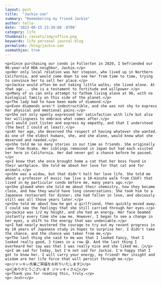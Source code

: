```yaml
---
layout: post
title:  "Jackie-san"
summary: "Remembering my friend Jackie"
author: tello-
date: '2023-08-15 23:30:00 -0700'
category: life
thumbnail: /assets/img/office.png
keywords: life personal journal blog
permalink: /blog/jackie-san
usemathjax: true
---
```



    <p>Since purchasing our condo in Fullerton in 2020, I befriended our 96-year-old HOA neighbor, Jackie.</p>
    <p>Her only local relation was her stepson, who lived up in Northern California, and would come down to see her from time to time, trying to convince her to sell her place.</p>
    <p>Jackie would often be out taking little walks; she lived alone. At that age... she is a testament to fortitude and willpower.</p>
    <p>Many of us can only attempt to fathom living alone at 96, with no biological family on this side of the planet.</p>
    <p>The lady had to have been made of diamond.</p>
    <p>Even diamonds aren't indestructible, and she was not shy to express her physical and emotional pains.</p>
    <p>She not only openly expressed her satisfaction with life but also her willingness to embrace what comes after.</p>
    <p>I would just listen and express my empathy, and that I understood (the best I could at least).</p>
    <p>At her age, she deserved the respect of having whatever she wanted. As one of the eldest humans, she, and she alone, would know what she deserved and needed.</p>
    <p>She told me so many stories in our time as friends. She originally came from Osaka. Her siblings remained in Japan but had each visited her here in California. Her dad never got a chance before he passed.</p>
    <p>I know that she once brought home a cat that her boss found in their workplace. She told me about her love for that cat and for animals.</p>
    <p>She was a widow, but that didn't halt her love life. She told me about a professor of music (we live a 10-minute walk from CSUF) that lived in my particular condo before me, many years ago.</p>
    <p>She glowed when she told me about their chemistry, how they became close, and how they would have long conversations. She took him to a Japanese restaurant for dinner; she had fallen in love, and obviously still was all those years later.</p>
    <p>She told me about how he got a girlfriend, then quickly moved away. I could see the feelings that she still carried through her eyes.</p>
    <p>Jackie was 1/2 my height, and she had an energy. Her face beamed instantly every time she saw me. However, I began to see a change in her eyes, a shift to the energy that was undeniable.</p>
    <p>I had nearly mustered the courage to try out my recent progress in my 10 years of Japanese study in hopes to surprise her. I didn't take the chance, and the chance was taken from me.</p>
    <p>The last thing she said to me was that I looked fancy, that I looked really good, 3 times in a row 😅. And the last thing I overheard her say was that I was really nice and she liked me. 🤠</p>
    <p>I am sad for today, but I'm not sad for Jackie. I'm happy that I got to know her. I will carry your energy, my friend! Her insight and wisdom are her life force that will persist through me.</p>
    <p>ジャッキぃ先輩ご冥福をお祈りいたします🙏</p>
    <p>💜ありがとうございます ジャッキィさん💜</p>
    <p>Thank you for reading this, truly.</p>
    <p>-Josh✌️</p>
